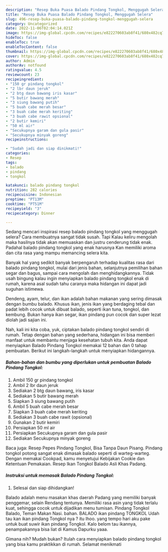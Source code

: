 ```yaml
---
description: "Resep Buka Puasa Balado Pindang Tongkol, Menggugah Selera"
title: "Resep Buka Puasa Balado Pindang Tongkol, Menggugah Selera"
slug: 496-resep-buka-puasa-balado-pindang-tongkol-menggugah-selera
category: Uncategorized
date: 2022-11-06T02:04:14.021Z
image: https://img-global.cpcdn.com/recipes/e822270603ab8f41/680x482cq70/balado-pindang-tongkol-foto-resep-utama.jpg
hideToc: false
enableToc: true
enableTocContent: false
thumbnail: https://img-global.cpcdn.com/recipes/e822270603ab8f41/680x482cq70/balado-pindang-tongkol-foto-resep-utama.jpg
cover: https://img-global.cpcdn.com/recipes/e822270603ab8f41/680x482cq70/balado-pindang-tongkol-foto-resep-utama.jpg
author: Admin
authorAv: notfound
ratingvalue: 4.5
reviewcount: 23
recipeingredient:
- "150 gr pindang tongkol"
- "2 lbr daun jeruk"
- "2 btg daun bawang iris kasar"
- "5 butir bawang merah"
- "3 siung bawang putih"
- "5 buah cabe merah besar"
- "3 buah cabe merah keriting"
- "3 buah cabe rawit opsional"
- "2 butir kemiri"
- "50 ml air"
- "Secukupnya garam dan gula pasir"
- "Secukupnya minyak goreng"
recipeinstructions:

- "Sudah jadi dan siap dinikmati!"
categories:
- Resep
tags:
- balado
- pindang
- tongkol

katakunci: balado pindang tongkol 
nutrition: 282 calories
recipecuisine: Indonesian
preptime: "PT13M"
cooktime: "PT51M"
recipeyield: "3"
recipecategory: Dinner

---
```



Sedang mencari inspirasi resep balado pindang tongkol yang menggugah selera? Cara membuatnya sangat tidak susah. Tapi Kalau keliru mengolah maka hasilnya tidak akan memuaskan dan justru cenderung tidak enak. Padahal balado pindang tongkol yang enak harusnya Kan memiliki aroma dan cita rasa yang mampu memancing selera kita.


Banyak hal yang sedikit banyak berpengaruh terhadap kualitas rasa dari balado pindang tongkol, mulai dari jenis bahan, selanjutnya pemilihan bahan segar dan bagus, sampai cara mengolah dan menghidangkannya. Tidak usah bingung kalau ingin menyiapkan balado pindang tongkol enak di rumah, karena asal sudah tahu caranya maka hidangan ini dapat jadi suguhan istimewa.

Dendeng, ayam, telur, dan ikan adalah bahan makanan yang sering dimasak dengan bumbu balado. Khusus ikan, jenis ikan yang berdaging tebal dan padat lebih cocok untuk dibuat balado, seperti ikan tuna, tongkol, dan kembung. Bukan hanya ikan segar, ikan pindang pun cocok dan super lezat diolah jadi sajian ini.


Nah, kali ini kita coba, yuk, ciptakan balado pindang tongkol sendiri di rumah. Tetap dengan bahan yang sederhana, hidangan ini bisa memberi manfaat untuk membantu menjaga kesehatan tubuh kita. Anda dapat menyiapkan Balado Pindang Tongkol memakai 12 bahan dan 0 tahap pembuatan. Berikut ini langkah-langkah untuk menyiapkan hidangannya.

<!--inarticleads1-->

##### Bahan-bahan dan bumbu yang diperlukan untuk pembuatan Balado Pindang Tongkol:

1. Ambil 150 gr pindang tongkol
1. Ambil 2 lbr daun jeruk
1. Sediakan 2 btg daun bawang, iris kasar
1. Sediakan 5 butir bawang merah
1. Siapkan 3 siung bawang putih
1. Ambil 5 buah cabe merah besar
1. Siapkan 3 buah cabe merah keriting
1. Sediakan 3 buah cabe rawit (opsional)
1. Gunakan 2 butir kemiri
1. Persiapkan 50 ml air
1. Persiapkan Secukupnya garam dan gula pasir
1. Sediakan Secukupnya minyak goreng


Baca juga: Resep Pepes Pindang Tongkol, Bisa Tanpa Daun Pisang. Pindang tongkol potong sangat enak dimasak balado seperti di warteg-warteg. Dengan memakai Cookpad, kamu menyetujui Kebijakan Cookie dan Ketentuan Pemakaian. Resep Ikan Tongkol Balado Asli Khas Padang. 

<!--inarticleads2-->

##### Instruksi untuk memasak Balado Pindang Tongkol:


1. Selesai dan siap dihidangkan!

Balado adalah menu masakan khas daerah Padang yang memiliki banyak penggemar, selain Rendang tentunya. Memiliki rasa asin yang tidak terlalu kuat, sehingga cocok untuk dijadikan menu tumisan. Pindang Tongkol Balado, Teman Makan Nasi. bahan. BALADO ikan pindang TONGKOL Udah tau kan ikan pindang Tongkol nya ? itu lhoo. yang tempo hari aku pake untuk buat suwir ikan pindang Tongkol. Kalo belom tau ikannya, penampakannya bisa liat di Kamus Dapurku yaaa. 

Gimana nih? Mudah bukan? Itulah cara menyiapkan balado pindang tongkol yang bisa kamu praktikkan di rumah. Selamat menikmati
